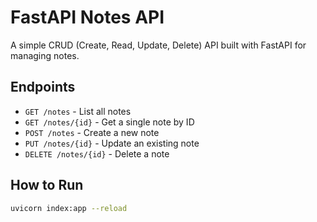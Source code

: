 # FastAPI Notes API

A simple CRUD (Create, Read, Update, Delete) API built with FastAPI for managing notes.

## Endpoints

- `GET /notes` - List all notes
- `GET /notes/{id}` - Get a single note by ID
- `POST /notes` - Create a new note
- `PUT /notes/{id}` - Update an existing note
- `DELETE /notes/{id}` - Delete a note

## How to Run

```bash
uvicorn index:app --reload
